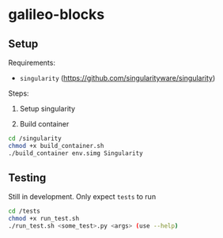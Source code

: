 # galileo-blocks

## Setup

Requirements:
- `singularity` (https://github.com/singularityware/singularity)

Steps:

1. Setup singularity

2. Build container

```bash
cd /singularity
chmod +x build_container.sh
./build_container env.simg Singularity
```

## Testing

Still in development. Only expect `tests` to run

```bash
cd /tests
chmod +x run_test.sh
./run_test.sh <some_test>.py <args> (use --help)
```


